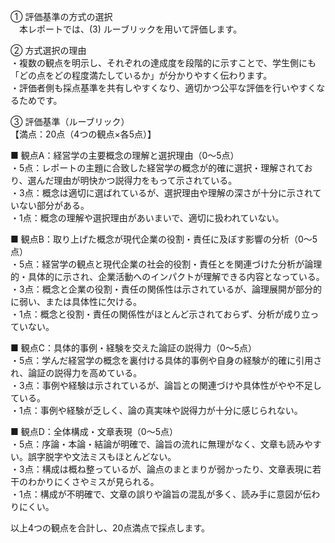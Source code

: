 ① 評価基準の方式の選択  
　本レポートでは、(3) ルーブリックを用いて評価します。  

② 方式選択の理由  
・複数の観点を明示し、それぞれの達成度を段階的に示すことで、学生側にも「どの点をどの程度満たしているか」が分かりやすく伝わります。  
・評価者側も採点基準を共有しやすくなり、適切かつ公平な評価を行いやすくなるためです。  

③ 評価基準（ルーブリック）  
【満点：20点（4つの観点×各5点）】  

■ 観点A：経営学の主要概念の理解と選択理由（0～5点）  
・5点：レポートの主題に合致した経営学の概念が的確に選択・理解されており、選んだ理由が明快かつ説得力をもって示されている。  
・3点：概念は適切に選ばれているが、選択理由や理解の深さが十分に示されていない部分がある。  
・1点：概念の理解や選択理由があいまいで、適切に扱われていない。  

■ 観点B：取り上げた概念が現代企業の役割・責任に及ぼす影響の分析（0～5点）  
・5点：経営学の観点と現代企業の社会的役割・責任とを関連づけた分析が論理的・具体的に示され、企業活動へのインパクトが理解できる内容となっている。  
・3点：概念と企業の役割・責任の関係性は示されているが、論理展開が部分的に弱い、または具体性に欠ける。  
・1点：概念と役割・責任の関係性がほとんど示されておらず、分析が成り立っていない。  

■ 観点C：具体的事例・経験を交えた論証の説得力（0～5点）  
・5点：学んだ経営学の概念を裏付ける具体的事例や自身の経験が的確に引用され、論証の説得力を高めている。  
・3点：事例や経験は示されているが、論旨との関連づけや具体性がやや不足している。  
・1点：事例や経験が乏しく、論の真実味や説得力が十分に感じられない。  

■ 観点D：全体構成・文章表現（0～5点）  
・5点：序論・本論・結論が明確で、論旨の流れに無理がなく、文章も読みやすい。誤字脱字や文法ミスもほとんどない。  
・3点：構成は概ね整っているが、論点のまとまりが弱かったり、文章表現に若干のわかりにくさやミスが見られる。  
・1点：構成が不明確で、文章の誤りや論旨の混乱が多く、読み手に意図が伝わりにくい。  

以上4つの観点を合計し、20点満点で採点します。  